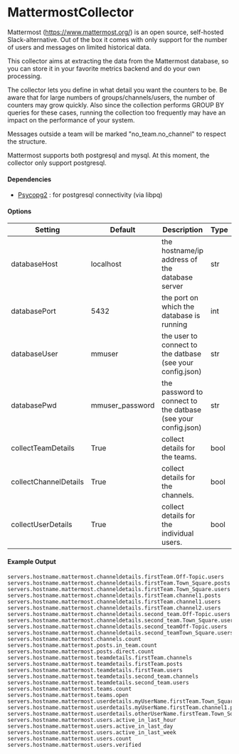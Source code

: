 MattermostCollector
=====

Mattermost (https://www.mattermost.org/) is an open source, self-hosted
Slack-alternative. Out of the box it comes with only support for the number
of users and messages on limited historical data.

This collector aims at extracting the data from the Mattermost database, so
you can store it in your favorite metrics backend and do your own processing.

The collector lets you define in what detail you want the counters to be. Be
aware that for large numbers of groups/channels/users, the number of counters
may grow quickly. Also since the collection performs GROUP BY queries for these
cases, running the collection too frequently may have an impact on the
performance of your system.

Messages outside a team will be marked "no_team.no_channel" to respect the
structure.


Mattermost supports both postgresql and mysql. At this moment, the collector
only support postgresql.

#### Dependencies

 * [Psycopg2](http://initd.org/psycopg/docs/) : for postgresql connectivity (via libpq)


#### Options

Setting | Default | Description | Type
--------|---------|-------------|-----
databaseHost | localhost | the hostname/ip address of the database server | str
databasePort | 5432 | the port on which the database is running | int
databaseUser | mmuser | the user to connect to the datbase (see your config.json) | str
databasePwd | mmuser_password | the password to connect to the datbase (see your config.json) | str
collectTeamDetails | True | collect details for the teams. | bool
collectChannelDetails | True | collect details for the channels. | bool
collectUserDetails | True | collect details for the individual users. | bool


#### Example Output

```
servers.hostname.mattermost.channeldetails.firstTeam.Off-Topic.users
servers.hostname.mattermost.channeldetails.firstTeam.Town_Square.posts
servers.hostname.mattermost.channeldetails.firstTeam.Town_Square.users
servers.hostname.mattermost.channeldetails.firstTeam.channel1.posts
servers.hostname.mattermost.channeldetails.firstTeam.channel1.users
servers.hostname.mattermost.channeldetails.firstTeam.channel2.users
servers.hostname.mattermost.channeldetails.second_team.Off-Topic.users
servers.hostname.mattermost.channeldetails.second_team.Town_Square.users
servers.hostname.mattermost.channeldetails.second_teamOff-Topic.users
servers.hostname.mattermost.channeldetails.second_teamTown_Square.users
servers.hostname.mattermost.channels.count
servers.hostname.mattermost.posts.in_team.count
servers.hostname.mattermost.posts.direct.count
servers.hostname.mattermost.teamdetails.firstTeam.channels
servers.hostname.mattermost.teamdetails.firstTeam.posts
servers.hostname.mattermost.teamdetails.firstTeam.users
servers.hostname.mattermost.teamdetails.second_team.channels
servers.hostname.mattermost.teamdetails.second_team.users
servers.hostname.mattermost.teams.count
servers.hostname.mattermost.teams.open
servers.hostname.mattermost.userdetails.myUserName.firstTeam.Town_Square.posts
servers.hostname.mattermost.userdetails.myUserName.firstTeam.channel1.posts
servers.hostname.mattermost.userdetails.otherUserName.firstTeam.Town_Square.posts
servers.hostname.mattermost.users.active_in_last_hour
servers.hostname.mattermost.users.active_in_last_day
servers.hostname.mattermost.users.active_in_last_week
servers.hostname.mattermost.users.count
servers.hostname.mattermost.users.verified
```
